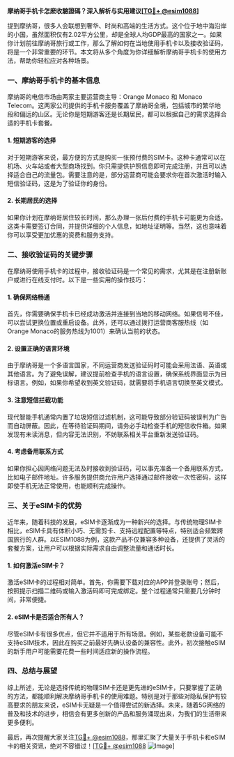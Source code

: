 **摩纳哥手机卡怎麽收驗證碼？深入解析与实用建议[[TG💪+ @esim1088](https://t.me/s/esim1088)]**

提到摩纳哥，很多人会联想到奢华、时尚和高端的生活方式。这个位于地中海沿岸的小国，虽然面积仅有2.02平方公里，却是全球人均GDP最高的国家之一。如果你计划前往摩纳哥旅行或工作，那么了解如何在当地使用手机卡以及接收验证码，将是一个非常重要的环节。本文将从多个角度为你详细解析摩纳哥手机卡的使用方法，帮助你轻松应对各种场景。

### 一、摩纳哥手机卡的基本信息

摩纳哥的电信市场由两家主要运营商主导：Orange Monaco 和 Monaco Telecom。这两家公司提供的手机卡服务覆盖了摩纳哥全境，包括城市的繁华地段和偏远的山区。无论你是短期游客还是长期居民，都可以根据自己的需求选择合适的手机卡套餐。

#### 1. 短期游客的选择
对于短期游客来说，最方便的方式是购买一张预付费的SIM卡。这种卡通常可以在机场、火车站或者大型商场找到。你只需提供护照信息即可完成注册，并且可以选择适合自己的流量包。需要注意的是，部分运营商可能会要求你在首次激活时输入短信验证码，这是为了验证你的身份。

#### 2. 长期居民的选择
如果你计划在摩纳哥居住较长时间，那么办理一张后付费的手机卡可能更为合适。这类卡需要签订合同，并提供详细的个人信息，如地址证明等。当然，这也意味着你可以享受更加优惠的资费和服务支持。

### 二、接收验证码的关键步骤

在摩纳哥使用手机卡的过程中，接收验证码是一个常见的需求，尤其是在注册新账户或进行在线支付时。以下是一些实用的操作技巧：

#### 1. 确保网络畅通
首先，你需要确保手机卡已经成功激活并连接到当地的移动网络。如果信号不佳，可以尝试更换位置或重启设备。此外，还可以通过拨打运营商客服热线（如Orange Monaco的服务热线为1001）来确认当前的状态。

#### 2. 设置正确的语言环境
由于摩纳哥是一个多语言国家，不同运营商发送验证码时可能会采用法语、英语或其他语言。为了避免误解，建议提前检查手机的语言设置，确保系统界面显示为目标语言。例如，如果你希望收到英文验证码，就需要将手机语言切换至英文模式。

#### 3. 注意短信拦截功能
现代智能手机通常内置了垃圾短信过滤机制，这可能导致部分验证码被误判为广告而自动屏蔽。因此，在等待验证码期间，请务必手动检查手机的短信收件箱。如果发现有未读消息，但内容无法识别，不妨联系相关平台重新发送验证码。

#### 4. 考虑备用联系方式
如果你担心因网络问题无法及时接收到验证码，可以事先准备一个备用联系方式，比如电子邮件地址。许多服务提供商允许用户选择通过邮件接收一次性密码，这样即使手机无法正常使用，也能顺利完成操作。

### 三、关于eSIM卡的优势

近年来，随着科技的发展，eSIM卡逐渐成为一种新兴的选择。与传统物理SIM卡相比，eSIM卡具有体积小巧、无需剪卡、支持远程配置等特点，特别适合频繁跨国旅行的人群。以ESIM1088为例，这款产品不仅兼容多种设备，还提供了灵活的套餐方案，让用户可以根据实际需求自由调整流量和通话时长。

#### 1. 如何激活eSIM卡？
激活eSIM卡的过程相对简单。首先，你需要下载对应的APP并登录账号；然后，按照提示扫描二维码或输入激活码即可完成绑定。整个过程通常只需要几分钟时间，非常便捷。

#### 2. eSIM卡是否适合所有人？
尽管eSIM卡有很多优点，但它并不适用于所有场景。例如，某些老款设备可能不支持eSIM技术，因此在购买之前最好先确认设备的兼容性。此外，初次接触eSIM的新手用户可能需要花费一些时间适应新的操作流程。

### 四、总结与展望

综上所述，无论是选择传统的物理SIM卡还是更先进的eSIM卡，只要掌握了正确的方法，都能顺利解决摩纳哥手机卡的使用难题。特别是对于那些对隐私保护有较高要求的朋友来说，eSIM卡无疑是一个值得尝试的新选择。未来，随着5G网络的普及和技术的进步，相信会有更多创新的产品和服务涌现出来，为我们的生活带来更多便利。

最后，再次提醒大家关注[TG💪+ @esim1088](https://t.me/s/esim1088)，那里汇聚了大量关于手机卡和eSIM卡的相关资讯，绝对不容错过！[[TG💪+ @esim1088](https://t.me/s/esim1088) ![Image](https://i.postimg.cc/4NQfJmqS/Snipaste-2025-05-13-00-14-12.png)]